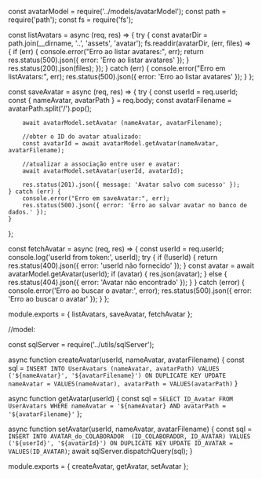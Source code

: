 const avatarModel = require('../models/avatarModel');
const path = require('path');
const fs = require('fs');

const listAvatars = async (req, res) => {
    try {
        const avatarDir = path.join(__dirname, '..', 'assets', 'avatar');
        fs.readdir(avatarDir, (err, files) => {
            if (err) {
                console.error("Erro ao listar avatares:", err);
                return res.status(500).json({ error: 'Erro ao listar avatares' });
            }
            res.status(200).json(files);
        });
    } catch (err) {
        console.error("Erro em listAvatars:", err);
        res.status(500).json({ error: 'Erro ao listar avatares' });
    }
};

const saveAvatar = async (req, res) => {
    try {
        const userId = req.userId; 
        const { nameAvatar, avatarPath } = req.body;
        const avatarFilename = avatarPath.split('/').pop(); 
        
        await avatarModel.setAvatar (nameAvatar, avatarFilename);

        //obter o ID do avatar atualizado:
        const avatarId = await avatarModel.getAvatar(nameAvatar, avatarFilename);

        //atualizar a associação entre user e avatar:
        await avatarModel.setAvatar(userId, avatarId);

        res.status(201).json({ message: 'Avatar salvo com sucesso' });
    } catch (err) {
        console.error("Erro em saveAvatar:", err);
        res.status(500).json({ error: 'Erro ao salvar avatar no banco de dados.' });
    }
};

const fetchAvatar = async (req, res) => {
    const userId = req.userId;
    console.log('userId from token:', userId);
    try {
        if (!userId) {
            return res.status(400).json({ error: 'userId não fornecido' });
        }
        const avatar = await avatarModel.getAvatar(userId);
        if (avatar) {
            res.json(avatar);
        } else {
            res.status(404).json({ error: 'Avatar não encontrado' });
        }
    } catch (error) {
        console.error('Erro ao buscar o avatar:', error);
        res.status(500).json({ error: 'Erro ao buscar o avatar' });
    }
};

module.exports = { listAvatars, saveAvatar, fetchAvatar };

//model: 

const sqlServer = require('../utils/sqlServer');

async function createAvatar(userId, nameAvatar, avatarFilename) {
    const sql = `INSERT INTO UserAvatars (nameAvatar, avatarPath)
    VALUES ('${nameAvatar}', '${avatarFilename}')
    ON DUPLICATE KEY UPDATE
    nameAvatar = VALUES(nameAvatar),
    avatarPath = VALUES(avatarPath)`
}

async function getAvatar(userId) {
        const sql = `SELECT ID_Avatar FROM 
        UserAvatars WHERE nameAvatar = '${nameAvatar}
        AND avatarPath = '${avatarFilename}'`
};


async function setAvatar(userId, nameAvatar, avatarFilename) {
    const sql = `INSERT INTO AVATAR_do_COLABORADOR 
                (ID_COLABORADOR, ID_AVATAR)
                VALUES ('${userId}', '${avatarId}')
                ON DUPLICATE KEY UPDATE ID_AVATAR = VALUES(ID_AVATAR)`;
            await sqlServer.dispatchQuery(sql);
}

module.exports = {
    createAvatar,
    getAvatar,
    setAvatar
};
